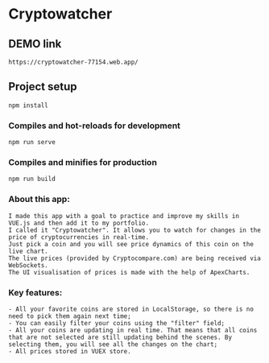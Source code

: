 # Cryptowatcher

## DEMO link
```
https://cryptowatcher-77154.web.app/
```

## Project setup
```
npm install
```

### Compiles and hot-reloads for development
```
npm run serve
```

### Compiles and minifies for production
```
npm run build
```

### About this app:
```
I made this app with a goal to practice and improve my skills in VUE.js and then add it to my portfolio. 
I called it "Cryptowatcher". It allows you to watch for changes in the price of cryptocurrencies in real-time. 
Just pick a coin and you will see price dynamics of this coin on the live chart. 
The live prices (provided by Cryptocompare.com) are being received via WebSockets. 
The UI visualisation of prices is made with the help of ApexCharts.
```

### Key features:
```
- All your favorite coins are stored in LocalStorage, so there is no need to pick them again next time;
- You can easily filter your coins using the "filter" field;
- All your coins are updating in real time. That means that all coins that are not selected are still updating behind the scenes. By selecting them, you will see all the changes on the chart;
- All prices stored in VUEX store.
```
